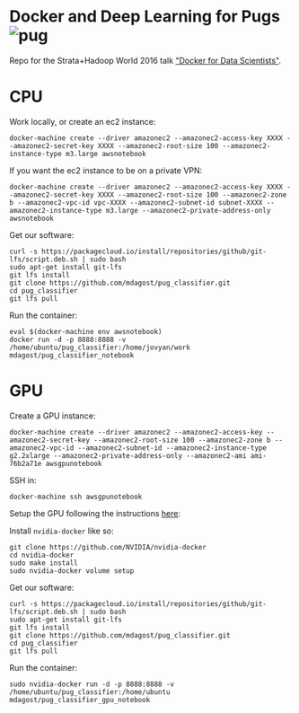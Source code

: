 # Docker and Deep Learning for Pugs ![pug](http://textemoticons.net/wp-content/uploads/2013/03/pugstanding.gif)

Repo for the Strata+Hadoop World 2016 talk ["Docker for Data Scientists"](http://conferences.oreilly.com/strata/hadoop-big-data-ca/public/schedule/detail/47475).

CPU
===
Work locally, or create an ec2 instance:

```
docker-machine create --driver amazonec2 --amazonec2-access-key XXXX --amazonec2-secret-key XXXX --amazonec2-root-size 100 --amazonec2-instance-type m3.large awsnotebook

```

If you want the ec2 instance to be on a private VPN:

```
docker-machine create --driver amazonec2 --amazonec2-access-key XXXX --amazonec2-secret-key XXXX --amazonec2-root-size 100 --amazonec2-zone b --amazonec2-vpc-id vpc-XXXX --amazonec2-subnet-id subnet-XXXX --amazonec2-instance-type m3.large --amazonec2-private-address-only awsnotebook

```

Get our software:

```
curl -s https://packagecloud.io/install/repositories/github/git-lfs/script.deb.sh | sudo bash
sudo apt-get install git-lfs
git lfs install
git clone https://github.com/mdagost/pug_classifier.git
cd pug_classifier
git lfs pull
```

Run the container:

```
eval $(docker-machine env awsnotebook)
docker run -d -p 8888:8888 -v /home/ubuntu/pug_classifier:/home/jovyan/work mdagost/pug_classifier_notebook
```

GPU
===
Create a GPU instance:

```
docker-machine create --driver amazonec2 --amazonec2-access-key --amazonec2-secret-key --amazonec2-root-size 100 --amazonec2-zone b --amazonec2-vpc-id --amazonec2-subnet-id --amazonec2-instance-type g2.2xlarge --amazonec2-private-address-only --amazonec2-ami ami-76b2a71e awsgpunotebook
```

SSH in:

```
docker-machine ssh awsgpunotebook
```

Setup the GPU following the instructions [here](https://github.com/mdagost/MScA_code/blob/master/lecture_08/bootstrap_aws_gpu.sh):

Install `nvidia-docker` like so:

```
git clone https://github.com/NVIDIA/nvidia-docker
cd nvidia-docker
sudo make install
sudo nvidia-docker volume setup
```

Get our software:

```
curl -s https://packagecloud.io/install/repositories/github/git-lfs/script.deb.sh | sudo bash
sudo apt-get install git-lfs
git lfs install
git clone https://github.com/mdagost/pug_classifier.git
cd pug_classifier
git lfs pull
```

Run the container:

```
sudo nvidia-docker run -d -p 8888:8888 -v /home/ubuntu/pug_classifier:/home/ubuntu mdagost/pug_classifier_gpu_notebook
```

